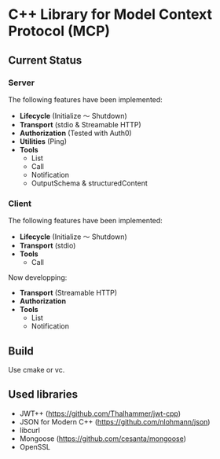 # C++ Library for  Model Context Protocol (MCP)

## Current Status

### Server

The following features have been implemented:

- **Lifecycle** (Initialize ～ Shutdown)  
- **Transport** (stdio & Streamable HTTP)  
- **Authorization** (Tested with Auth0)  
- **Utilities** (Ping)  
- **Tools**
  - List
  - Call
  - Notification  
  - OutputSchema & structuredContent  

### Client

The following features have been implemented:

- **Lifecycle** (Initialize ～ Shutdown)
- **Transport** (stdio)  
- **Tools**
  - Call

Now developping:

- **Transport** (Streamable HTTP) 
- **Authorization**
- **Tools**
  - List
  - Notification  
 
## Build

Use cmake or vc.

## Used libraries

- JWT++ (https://github.com/Thalhammer/jwt-cpp)
- JSON for Modern C++ (https://github.com/nlohmann/json)
- libcurl
- Mongoose (https://github.com/cesanta/mongoose)
- OpenSSL
